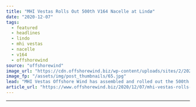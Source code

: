 ```yaml
---
title: "MHI Vestas Rolls Out 500th V164 Nacelle at Lindø"
date: "2020-12-07"
tags: 
  - featured
  - headlines
  - lindo
  - mhi vestas
  - nacelle
  - v164
  - offshorewind
source: "offshorewind"
image_url: "https://cdn.offshorewind.biz/wp-content/uploads/sites/2/2020/12/07101114/MHI-Vestas-Rolls-Out-500th-V164-Nacelle.jpg"
image_fp: "/assets/img/post_thumbnails/65.jpg"
lead: "MHI Vestas Offshore Wind has assembled and rolled out the 500th V164 nacelle from"
article_url: "https://www.offshorewind.biz/2020/12/07/mhi-vestas-rolls-out-500th-v164-nacelle-at-lindo/"
---
```


---

